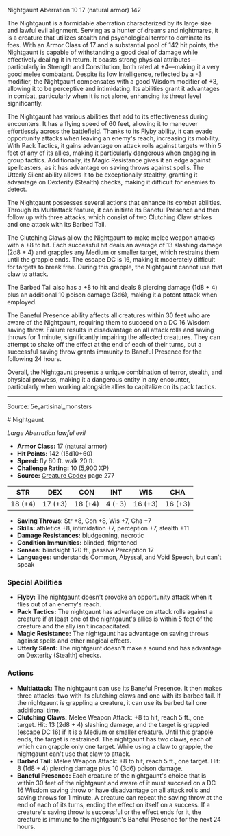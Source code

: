 <MonsterName/>Nightgaunt</MonsterName>
<CreatureType/>Aberration</CreatureType>
<CR/>10</CR>
<AC/>17 (natural armor)</AC>
<HP/>142</HP>
<summary>The Nightgaunt is a formidable aberration characterized by its large size and lawful evil alignment. Serving as a hunter of dreams and nightmares, it is a creature that utilizes stealth and psychological terror to dominate its foes. With an Armor Class of 17 and a substantial pool of 142 hit points, the Nightgaunt is capable of withstanding a good deal of damage while effectively dealing it in return. It boasts strong physical attributes—particularly in Strength and Constitution, both rated at +4—making it a very good melee combatant. Despite its low Intelligence, reflected by a -3 modifier, the Nightgaunt compensates with a good Wisdom modifier of +3, allowing it to be perceptive and intimidating. Its abilities grant it advantages in combat, particularly when it is not alone, enhancing its threat level significantly.</summary>

<detail>

The Nightgaunt has various abilities that add to its effectiveness during encounters. It has a flying speed of 60 feet, allowing it to maneuver effortlessly across the battlefield. Thanks to its Flyby ability, it can evade opportunity attacks when leaving an enemy's reach, increasing its mobility. With Pack Tactics, it gains advantage on attack rolls against targets within 5 feet of any of its allies, making it particularly dangerous when engaging in group tactics. Additionally, its Magic Resistance gives it an edge against spellcasters, as it has advantage on saving throws against spells. The Utterly Silent ability allows it to be exceptionally stealthy, granting it advantage on Dexterity (Stealth) checks, making it difficult for enemies to detect.

The Nightgaunt possesses several actions that enhance its combat abilities. Through its Multiattack feature, it can initiate its Baneful Presence and then follow up with three attacks, which consist of two Clutching Claw strikes and one attack with its Barbed Tail. 

The Clutching Claws allow the Nightgaunt to make melee weapon attacks with a +8 to hit. Each successful hit deals an average of 13 slashing damage (2d8 + 4) and grapples any Medium or smaller target, which restrains them until the grapple ends. The escape DC is 16, making it moderately difficult for targets to break free. During this grapple, the Nightgaunt cannot use that claw to attack.

The Barbed Tail also has a +8 to hit and deals 8 piercing damage (1d8 + 4) plus an additional 10 poison damage (3d6), making it a potent attack when employed. 

The Baneful Presence ability affects all creatures within 30 feet who are aware of the Nightgaunt, requiring them to succeed on a DC 16 Wisdom saving throw. Failure results in disadvantage on all attack rolls and saving throws for 1 minute, significantly impairing the affected creatures. They can attempt to shake off the effect at the end of each of their turns, but a successful saving throw grants immunity to Baneful Presence for the following 24 hours. 

Overall, the Nightgaunt presents a unique combination of terror, stealth, and physical prowess, making it a dangerous entity in any encounter, particularly when working alongside allies to capitalize on its pack tactics.</detail>



---

Source: 5e_artisinal_monsters

<statblock>
# Nightgaunt

*Large* *Aberration* *lawful evil*

- **Armor Class:** 17 (natural armor)
- **Hit Points:** 142 (15d10+60)
- **Speed:** fly 60 ft. walk 20 ft.
- **Challenge Rating:** 10 (5,900 XP)
- **Source:** [Creature Codex](https://koboldpress.com/kpstore/product/creature-codex-for-5th-edition-dnd) page 277

| STR | DEX | CON | INT | WIS | CHA |
| --- | --- | --- | --- | --- | --- |
| 18 (+4) | 17 (+3) | 18 (+4) | 4 (-3) | 16 (+3) | 16 (+3) |

- **Saving Throws**: Str +8, Con +8, Wis +7, Cha +7
- **Skills:** athletics +8, intimidation +7, perception +7, stealth +11
- **Damage Resistances:** bludgeoning, necrotic
- **Condition Immunities:** blinded, frightened
- **Senses:** blindsight 120 ft., passive Perception 17
- **Languages:** understands Common, Abyssal, and Void Speech, but can't speak

### Special Abilities

- **Flyby:** The nightgaunt doesn't provoke an opportunity attack when it flies out of an enemy's reach.
- **Pack Tactics:** The nightgaunt has advantage on attack rolls against a creature if at least one of the nightgaunt's allies is within 5 feet of the creature and the ally isn't incapacitated.
- **Magic Resistance:** The nightgaunt has advantage on saving throws against spells and other magical effects.
- **Utterly Silent:** The nightgaunt doesn't make a sound and has advantage on Dexterity (Stealth) checks.

### Actions

- **Multiattack:** The nightgaunt can use its Baneful Presence. It then makes three attacks: two with its clutching claws and one with its barbed tail. If the nightgaunt is grappling a creature, it can use its barbed tail one additional time.
- **Clutching Claws:** Melee Weapon Attack: +8 to hit, reach 5 ft., one target. Hit: 13 (2d8 + 4) slashing damage, and the target is grappled (escape DC 16) if it is a Medium or smaller creature. Until this grapple ends, the target is restrained. The nightgaunt has two claws, each of which can grapple only one target. While using a claw to grapple, the nightgaunt can't use that claw to attack.
- **Barbed Tail:** Melee Weapon Attack: +8 to hit, reach 5 ft., one target. Hit: 8 (1d8 + 4) piercing damage plus 10 (3d6) poison damage.
- **Baneful Presence:** Each creature of the nightgaunt's choice that is within 30 feet of the nightgaunt and aware of it must succeed on a DC 16 Wisdom saving throw or have disadvantage on all attack rolls and saving throws for 1 minute. A creature can repeat the saving throw at the end of each of its turns, ending the effect on itself on a success. If a creature's saving throw is successful or the effect ends for it, the creature is immune to the nightgaunt's Baneful Presence for the next 24 hours.


</statblock>


